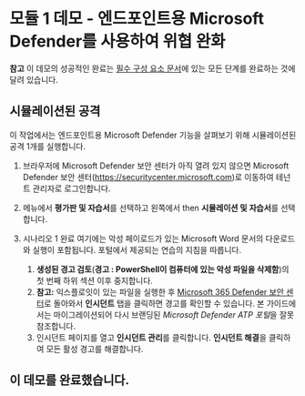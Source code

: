 ﻿# 모듈 1 데모 - 엔드포인트용 Microsoft Defender를 사용하여 위협 완화



**참고** 이 데모의 성공적인 완료는 [필수 구성 요소 문서](00-prerequisites.md)에 있는 모든 단계를 완료하는 것에 달려 있습니다. 

## 시뮬레이션된 공격

이 작업에서는 엔드포인트용 Microsoft Defender 기능을 살펴보기 위해 시뮬레이션된 공격 1개를 실행합니다.

1. 브라우저에 Microsoft Defender 보안 센터가 아직 열려 있지 않으면 Microsoft Defender 보안 센터(https://securitycenter.microsoft.com)로 이동하여 테넌트 관리자로 로그인합니다.

2. 메뉴에서 **평가판 및 자습서**를 선택하고 왼쪽에서 then **시뮬레이션 및 자습서**를 선택합니다.

3. 시나리오 1 완료 여기에는 악성 페이로드가 있는 Microsoft Word 문서의 다운로드와 실행이 포함됩니다. 포털에서 제공되는 연습의 지침을 따릅니다. 
    1. **생성된 경고 검토**(**경고 : PowerShell이 컴퓨터에 있는 악성 파일을 삭제함**)의 첫 번째 하위 섹션 이후 중지합니다.
    1. **참고:** 익스플로잇이 있는 파일을 실행한 후 [Microsoft 365 Defender 보안 센터](https://securitycenter.microsoft.com)로 돌아와서 **인시던트** 탭을 클릭하면 경고를 확인할 수 있습니다. 본 가이드에서는 마이그레이션되어 다시 브랜딩된 *Microsoft Defender ATP 포털*을 잘못 참조합니다.
    1. 인시던트 페이지를 열고 **인시던트 관리**를 클릭합니다. **인시던트 해결**을 클릭하여 모든 활성 경고를 해결합니다.


## 이 데모를 완료했습니다.